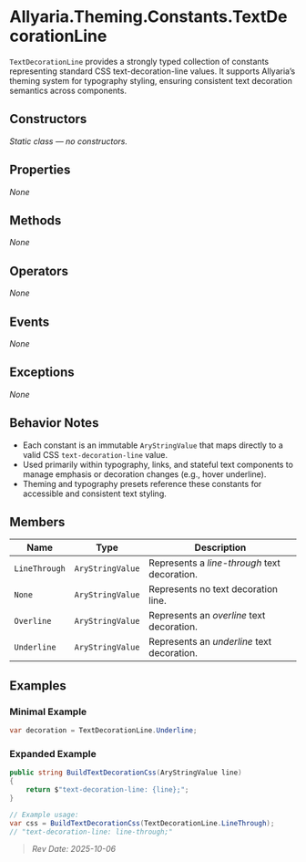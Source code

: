 ﻿# Allyaria.Theming.Constants.TextDecorationLine

`TextDecorationLine` provides a strongly typed collection of constants representing standard CSS text-decoration-line
values.
It supports Allyaria’s theming system for typography styling, ensuring consistent text decoration semantics across
components.

## Constructors

*Static class — no constructors.*

## Properties

*None*

## Methods

*None*

## Operators

*None*

## Events

*None*

## Exceptions

*None*

## Behavior Notes

* Each constant is an immutable `AryStringValue` that maps directly to a valid CSS `text-decoration-line` value.
* Used primarily within typography, links, and stateful text components to manage emphasis or decoration changes (e.g.,
  hover underline).
* Theming and typography presets reference these constants for accessible and consistent text styling.

## Members

| Name          | Type             | Description                                  |
|---------------|------------------|----------------------------------------------|
| `LineThrough` | `AryStringValue` | Represents a *line-through* text decoration. |
| `None`        | `AryStringValue` | Represents no text decoration line.          |
| `Overline`    | `AryStringValue` | Represents an *overline* text decoration.    |
| `Underline`   | `AryStringValue` | Represents an *underline* text decoration.   |

## Examples

### Minimal Example

```csharp
var decoration = TextDecorationLine.Underline;
```

### Expanded Example

```csharp
public string BuildTextDecorationCss(AryStringValue line)
{
    return $"text-decoration-line: {line};";
}

// Example usage:
var css = BuildTextDecorationCss(TextDecorationLine.LineThrough);
// "text-decoration-line: line-through;"
```

> *Rev Date: 2025-10-06*
